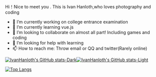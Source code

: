 Hi！Nice to meet you .
This is Ivan Hanloth,who loves photography and coding
- 🔭 I’m currently working on college entrance examination
- 🌱 I’m currently learning vue.js
- 👯 I’m looking to collaborate on almost all part! Including games and coding
- 🤔 I’m looking for help with learning
- 📫 How to reach me: Throw email or QQ and twitter(Rarely online)


[![IvanHanloth's GitHub stats-Dark](https://github-readme-stats.vercel.app/api?username=IvanHanloth&show_icons=true&theme=dark#gh-dark-mode-only)](https://github.com/anuraghazra/github-readme-stats#gh-dark-mode-only)[![IvanHanloth's GitHub stats-Light](https://github-readme-stats.vercel.app/api?username=IvanHanloth&show_icons=true&theme=default#gh-light-mode-only)](https://github.com/anuraghazra/github-readme-stats#gh-light-mode-only)

[![Top Langs](https://github-readme-stats.vercel.app/api/top-langs/?username=IvanHanloth&layout=compact&theme=buefy&hide_border=true)](https://github.com/anuraghazra/github-readme-stats)
